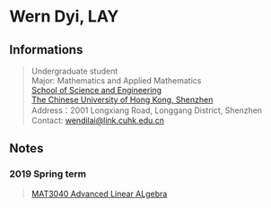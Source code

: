 # Wern Dyi, LAY

## Informations
>Undergraduate student  
Major: Mathematics and Applied Mathematics  
[School of Science and Engineering](http://sse.cuhk.edu.cn/en)  
[The Chinese University of Hong Kong, Shenzhen](http://www.cuhk.edu.cn/en)  
Address：2001 Longxiang Road, Longgang District, Shenzhen  
Contact: wendilai@link.cuhk.edu.cn  


## Notes
### 2019 Spring term
>[MAT3040 Advanced Linear ALgebra](https://github.com/WernDyiLAY/werndyilay.github.io/raw/master/MAT3040_Advanced_Linear_Algebra/MAT3040_notes.pdf)

